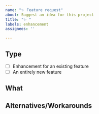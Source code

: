 ```yaml
---
name: "✨ Feature request"
about: Suggest an idea for this project
title: "✨ "
labels: enhancement
assignees: ''

---
```


<!-- ❤️ Thank you for your contribution! ❤️ -->

## Type

<!--
    Replace the `[ ]` with a `[x]` where it fits:
-->

* [ ] Enhancement for an existing feature
* [ ] An entirely new feature

## What

<!--
    Describe what your requested feature is about.
-->

## Alternatives/Workarounds

<!--
    Describe the current state - are there alternatives you have considered? Are there workarounds to achieve the requested feature in the current state?
-->
